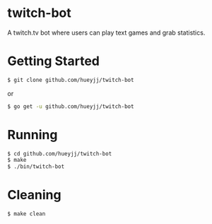 # twitch-bot
A twitch.tv bot where users can play text games and grab statistics.

# Getting Started
```bash
$ git clone github.com/hueyjj/twitch-bot
```
or
```bash
$ go get -u github.com/hueyjj/twitch-bot
```


# Running
```bash
$ cd github.com/hueyjj/twitch-bot
$ make
$ ./bin/twitch-bot
```


# Cleaning
```bash
$ make clean
```